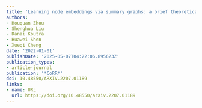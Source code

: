 ```yaml
---
title: 'Learning node embeddings via summary graphs: a brief theoretical analysis'
authors:
- Houquan Zhou
- Shenghua Liu
- Danai Koutra
- Huawei Shen
- Xueqi Cheng
date: '2022-01-01'
publishDate: '2025-05-07T04:22:06.895623Z'
publication_types:
- article-journal
publication: '*CoRR*'
doi: 10.48550/ARXIV.2207.01189
links:
- name: URL
  url: https://doi.org/10.48550/arXiv.2207.01189
---
```


